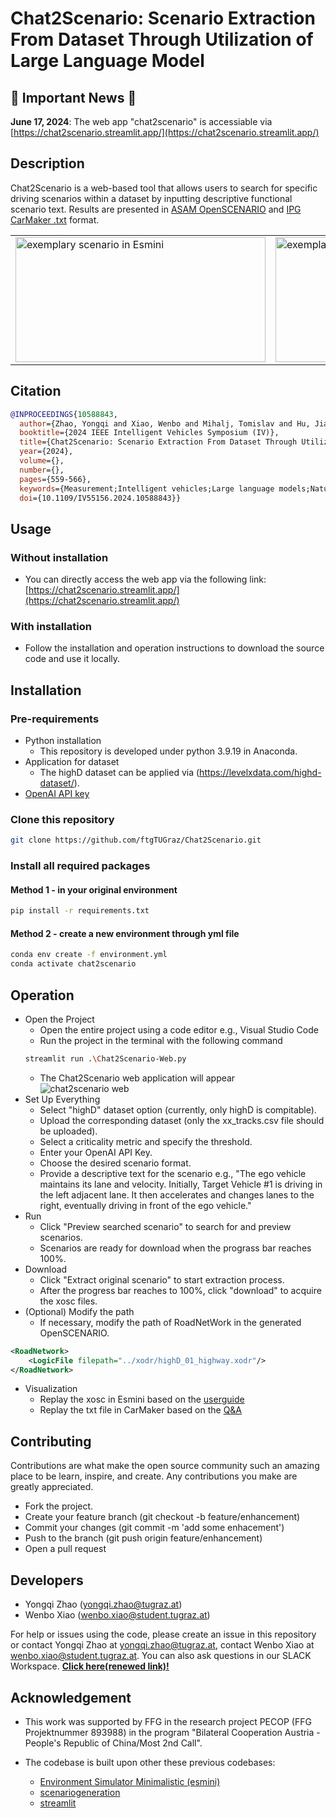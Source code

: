 # Chat2Scenario: Scenario Extraction From Dataset Through Utilization of Large Language Model

## 🚨 Important News 🚨

**June 17, 2024**: The web app "chat2scenario" is accessiable via [https://chat2scenario.streamlit.app/](https://chat2scenario.streamlit.app/)

## Description

Chat2Scenario is a web-based tool that allows users to search for specific driving scenarios within a dataset by inputting descriptive functional scenario text. Results are presented in [ASAM OpenSCENARIO](https://www.asam.net/standards/detail/openscenario/) and [IPG CarMaker .txt](https://ipg-automotive.com/en/support/support-request/faq/usage-of-user-inputs-from-a-file-in-a-maneuver-133/) format. 
<table>
  <tr>
    <td><img src="docs/demo.gif" alt="exemplary scenario in Esmini" width="400" height="200" /></td>
    <td><img src="docs/demo_CM.gif" alt="exemplary scenario in CarMaker" width="400" height="200"/></td>
  </tr>
</table>

## Citation
```bibtex
@INPROCEEDINGS{10588843,
  author={Zhao, Yongqi and Xiao, Wenbo and Mihalj, Tomislav and Hu, Jia and Eichberger, Arno},
  booktitle={2024 IEEE Intelligent Vehicles Symposium (IV)}, 
  title={Chat2Scenario: Scenario Extraction From Dataset Through Utilization of Large Language Model}, 
  year={2024},
  volume={},
  number={},
  pages={559-566},
  keywords={Measurement;Intelligent vehicles;Large language models;Natural language processing;Testing;Large Language Model;Scenario Extraction;Automated Driving Systems;Virtual Testing},
  doi={10.1109/IV55156.2024.10588843}}
```

## Usage
### Without installation
- You can directly access the web app via the following link: [https://chat2scenario.streamlit.app/](https://chat2scenario.streamlit.app/)

### With installation
- Follow the installation and operation instructions to download the source code and use it locally.

## Installation
### Pre-requirements
- Python installation
	- This repository is developed under python 3.9.19 in Anaconda.
- Application for dataset
	- The highD dataset can be applied via (https://levelxdata.com/highd-dataset/).
- [OpenAI API key](https://help.openai.com/en/articles/4936850-where-do-i-find-my-api-key) 
### Clone this repository
```bash
git clone https://github.com/ftgTUGraz/Chat2Scenario.git 
```
### Install all required packages
#### Method 1 - in your original environment
```bash
pip install -r requirements.txt
```
#### Method 2 - create a new environment through yml file
```bash
conda env create -f environment.yml
conda activate chat2scenario
```

## Operation
- Open the Project
	- Open the entire project using a code editor e.g., Visual Studio Code
	- Run the project in the terminal with the following command
	```bash
	streamlit run .\Chat2Scenario-Web.py
	```
	- The Chat2Scenario web application will appear
![chat2scenario web](docs/Chat2Scenario_Web.png)
- Set Up Everything
	- Select "highD" dataset option (currently, only highD is compitable).
	- Upload the corresponding dataset (only the xx_tracks.csv file should be uploaded).
	- Select a criticality metric and specify the threshold.
	- Enter your OpenAI API Key.
	- Choose the desired scenario format.
	- Provide a descriptive text for the scenario e.g., "The ego vehicle maintains its lane and velocity. Initially, Target Vehicle #1 is driving in the left adjacent lane. It then accelerates and changes lanes to the right, eventually driving in front of the ego vehicle."
- Run
	- Click "Preview searched scenario" to search for and preview scenarios. 
	- Scenarios are ready for download when the prograss bar reaches 100%.
- Download
	- Click "Extract original scenario" to start extraction process.
	- After the progress bar reaches to 100\%, click "download" to acquire the xosc files. 
- (Optional) Modify the path 
	- If necessary, modify the path of RoadNetWork in the generated OpenSCENARIO.
```xml
<RoadNetwork>
    <LogicFile filepath="../xodr/highD_01_highway.xodr"/>
</RoadNetwork>
```
- Visualization
	- Replay the xosc in Esmini based on the [userguide](https://esmini.github.io/#_view_a_scenario)
	- Replay the txt file in CarMaker based on the [Q&A](https://www.ipg-automotive.com/en/support/support-request/faq/usage-of-user-inputs-from-a-file-in-a-maneuver-133/) 

## Contributing
Contributions are what make the open source community such an amazing place to be learn, inspire, and create. Any contributions you make are greatly appreciated.
- Fork the project.
- Create your feature branch (git checkout -b feature/enhancement)
- Commit your changes (git commit -m 'add some enhacement')
- Push to the branch (git push origin feature/enhancement)
- Open a pull request

## Developers

* Yongqi Zhao ([yongqi.zhao@tugraz.at](mailto:yongqizhao@tugraz.at))
* Wenbo Xiao ([wenbo.xiao@student.tugraz.at](mailto:wenbo.xiao@student.tugraz.at))

For help or issues using the code, please create an issue in this repository or contact Yongqi Zhao at [yongqi.zhao@tugraz.at](mailto:yongqi.zhao@tugraz.at), contact Wenbo Xiao at [wenbo.xiao@student.tugraz.at](wenbo.xiao@student.tugraz.at). 
You can also ask questions in our SLACK Workspace. **[Click here(renewed link)!](https://join.slack.com/t/chat2scenario/shared_invite/zt-2hwtat65j-c2EqeGGewDJpWRBpPUhNDw)**

## Acknowledgement
- This work was supported by FFG in the research project PECOP (FFG Projektnummer 893988) in the program "Bilateral Cooperation Austria - People's Republic of China/Most 2nd Call".

- The codebase is built upon other these previous codebases:<br>
	- [Environment Simulator Minimalistic (esmini)](https://github.com/esmini/esmini)<br>
	- [scenariogeneration](https://github.com/pyoscx/scenariogeneration)<br>
	- [streamlit](https://github.com/streamlit/streamlit)
